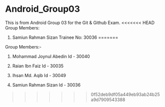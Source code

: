 # Android_Group03
This is from Android Group 03 for the Git &amp; Github Exam.
<<<<<<< HEAD
Group Members:
1. Samiun Rahman Sizan
Trainee No: 30036
=======

Group Members:-

1. Mohammad Joynul Abedin
  Id - 30040

2. Raian Ibn Faiz 
  Id - 30035
  
3. Ihsan Md. Aqib
  Id - 30049
 
4. Samiun Rahman Sizan 
  Id - 30036
>>>>>>> 0f52deb9df05a449eb93ab24b25a9d7909543388
